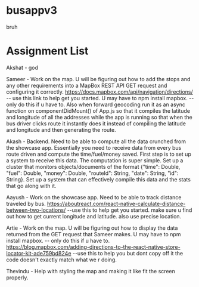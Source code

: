 # busappv3
bruh

# Assignment List

Akshat - god

Sameer - Work on the map. U will be figuring out how to add the stops and any other requirements into a MapBox REST API GET request and configuring it correctly. https://docs.mapbox.com/api/navigation/directions/ -- use this link to help get you started. U may have to npm install mapbox. -- only do this if u have to. Also when forward geocoding run it as an async function on componentDidMount() of App.js so that it compiles the latitude and longitude of all the addresses while the app is running so that when the bus driver clicks route it instantly does it instead of compiling the latitude and longitude and then generating the route.

Akash - Backend. Need to be able to compute all the data crunched from the showcase app. Essentially you need to receive data from every bus route driven and compute the time/fuel/money saved. First step is to set up a system to receive this data. The computation is super simple. Set up a cluster that monitors objects/documents of the format {"time": Double, "fuel": Double, "money": Double, "routeId": String, "date": String, "id": String}. Set up a system that can effectively compile this data and the stats that go along with it.

Aayush - Work on the showcase app. Need to be able to track distance traveled by bus. https://aboutreact.com/react-native-calculate-distance-between-two-locations/ --use this to help get you started. make sure u find out how to get current longitude and latitude. also use precise location.

Artie - Work on the map. U will be figuring out how to display the data returned from the GET request that Sameer makes. U may have to npm install mapbox. -- only do this if u have to. https://blog.mapbox.com/adding-directions-to-the-react-native-store-locator-kit-ade759bd824e --use this to help you but dont copy off it the code doesn't exactly match what we r doing.

Thevindu - Help with styling the map and making it like fit the screen properly.



